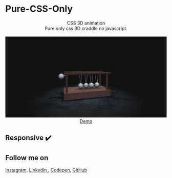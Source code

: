 # Pure-CSS-Only
<p align="center">
CSS 3D animation<br>
Pure only css 3D craddle no javascript.
<br>
<br>        
<a href="https://houssemlachtar.github.io/Pure-CSS-Only/">
        <img alt="Thumbnail" src="./Thumbnail.jpg" />
    </a>
<br>
<a href="https://houssemlachtar.github.io/Pure-CSS-Only/">
        Demo
    </a>
</p>


## Responsive ✔️


## Follow me on

[Instagram](https://www.instagram.com/houssem_lachtar/), [Linkedin ](https://www.linkedin.com/in/houssem-lachtar/), [Codepen](https://codepen.io/houssem-lachtar), [GitHub](https://github.com/houssemlachtar)
